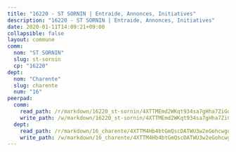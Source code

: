 ```yaml
---
title: "16220 - ST SORNIN | Entraide, Annonces, Initiatives"
description: "16220 - ST SORNIN | Entraide, Annonces, Initiatives"
date: 2020-01-11T14:09:21+09:00
collapsible: false
layout: commune
comm:
  nom: "ST SORNIN"
  slug: st-sornin
  cp: "16220"
dept:
  nom: "Charente"
  slug: charente
  num: "16"
peerpad:
  comm:
    read_path: /r/markdown/16220_st-sornin/4XTTMEmd2WKqt934sa7gHha7ZiGqXj5LE8AsLWFhB2yumU8ey
    write_path: /w/markdown/16220_st-sornin/4XTTMEmd2WKqt934sa7gHha7ZiGqXj5LE8AsLWFhB2yumU8ey-K3TgTucexP9V9U2JEmCqPk3bw4GksBa7PbGcgFfYdVXCqDyu8FVYT7xopg9zTxMnwHRReKKU72bAUL8Cok8BfnAkk9pENqGB6zhJSdWnJkqMZSVGLeoNyCknjhHpRvb3DyKSX1mP
  dept:
    read_path: /r/markdown/16_charente/4XTTM4Hb4btGmQscDATWU3w2eGohcwgqasCDtGWVahJnAEsq8
    write_path: /w/markdown/16_charente/4XTTM4Hb4btGmQscDATWU3w2eGohcwgqasCDtGWVahJnAEsq8-K3TgU9zhAjxEMbYrSr9VB24idAgS7xBryN3TjEsJmsrToRfRc8PWUu9zDXmtMXWLR7TNqZhAPJFsnJ4QbuWpLJvHpyW2q8LZxtsaakTfiMdj4HFsc11ZXzpn4aT8zYKZzSLwV1CA
---
```


